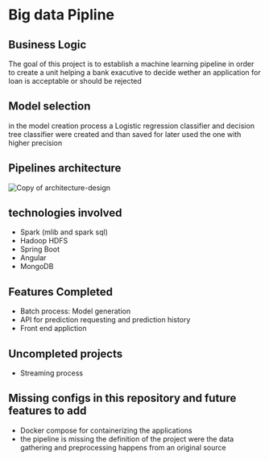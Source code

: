 # Big data Pipline

## Business Logic
The goal of this project is to establish a machine learning pipeline in order to create a unit helping a bank exacutive to decide wether an application for loan is acceptable or should be rejected

## Model selection
in the model creation process a Logistic regression classifier and decision tree classifier were created and than saved for later used the one with higher precision

## Pipelines architecture
![Copy of architecture-design](https://user-images.githubusercontent.com/62222721/168432691-96861376-b020-4f12-a40a-aaff276cbe7a.jpg)


## technologies involved
* Spark (mlib and spark sql) 
* Hadoop HDFS
* Spring Boot
* Angular
* MongoDB

## Features Completed
* Batch process: Model generation
* API for prediction requesting and prediction history
* Front end appliction

## Uncompleted projects
* Streaming process

## Missing configs in this repository and future features to add
* Docker compose for containerizing the applications
* the pipeline is missing the definition of the project were the data gathering and preprocessing happens from an original source
